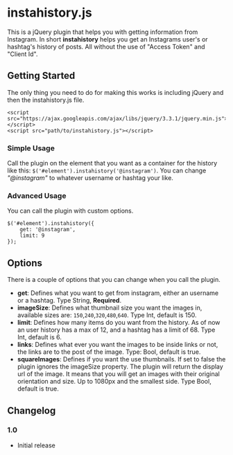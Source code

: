 # instahistory.js
This is a jQuery plugin that helps you with getting information from Instagram. In short **instahistory** helps you get an Instagrams user's or hashtag's history of posts. All without the use of "Access Token" and "Client Id". 
## Getting Started
The only thing you need to do for making this works is including jQuery and then the instahistory.js file.
```
<script src="https://ajax.googleapis.com/ajax/libs/jquery/3.3.1/jquery.min.js"></script>
<script src="path/to/instahistory.js"></script>
```
### Simple Usage
Call the plugin on the element that you want as a container for the history like this: `$('#element').instahistory('@instagram')`. You can change *"@instagram"* to whatever username or hashtag your like. 
### Advanced Usage
You can call the plugin with custom options.
```
$('#element').instahistory({
    get: '@instagram',
    limit: 9
});
```
## Options 
There is a couple of options that you can change when you call the plugin.
- **get**: Defines what you want to get from instagram, either an username or a hashtag. Type String, **Required**.
- **imageSize**: Defines what thumbnail size you want the images in, available sizes are: `150`,`240`,`320`,`480`,`640`. Type Int, default is 150.
- **limit**: Defines how many items do you want from the history. As of now an user history has a max of 12, and a hashtag has a limit of 68. Type Int, default is 6.
- **links**: Defines what ever you want the images to be inside links or not, the links are to the post of the image. Type: Bool, default is true.
- **squareImages**: Defines if you want the use thumbnails. If set to false the plugin ignores the imageSize property. The plugin will return the display url of the image. It means that you will get an images with their original orientation and size. Up to 1080px and the smallest side. Type Bool, default is true.
## Changelog
### 1.0
- Initial release